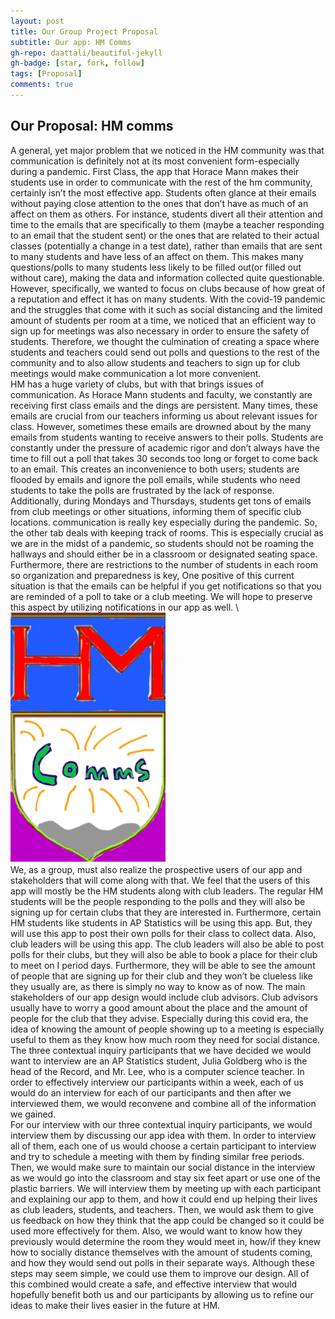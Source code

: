 ```yaml
---
layout: post
title: Our Group Project Proposal
subtitle: Our app: HM Comms
gh-repo: daattali/beautiful-jekyll
gh-badge: [star, fork, follow]
tags: [Proposal]
comments: true
---
```

## Our Proposal: HM comms
  A general, yet major problem that we noticed in the HM community was that communication is definitely not at its most convenient form-especially during a pandemic. First Class, the app that Horace Mann makes their students use in order to communicate with the rest of the hm community, certainly isn’t the most effective app. Students often glance at their emails without paying close attention to the ones that don’t have as much of an affect on them as others. For instance, students divert all their attention and time to the emails that are specifically to them (maybe a teacher responding to an email that the student sent) or the ones that are related to their actual classes (potentially a change in a test date), rather than emails that are sent to many students and have less of an affect on them. This makes many questions/polls to many students less likely to be filled out(or filled out without care), making the data and information collected quite questionable. However, specifically, we wanted to focus on clubs because of how great of a reputation and effect it has on many students. With the covid-19 pandemic and the struggles that come with it such as social distancing and the limited amount of students per room at a time, we noticed that an efficient way to sign up for meetings was also necessary in order to ensure the safety of students. Therefore, we thought the culmination of creating a space where students and teachers could send out polls and questions to the rest of the community and to also allow students and teachers to sign up for club meetings would make communication a lot more convenient. \
  HM has a huge variety of clubs, but with that brings issues of communication. As Horace Mann students and faculty, we constantly are receiving first class emails and the dings are persistent. Many times, these emails are crucial from our teachers informing us about relevant issues for class. However, sometimes these emails are drowned about by the many emails from students wanting to receive answers to their polls. Students are constantly under the pressure of academic rigor and don’t always have the time to fill out a poll that takes 30 seconds too long or forget to  come back to an email. This creates an inconvenience to both users; students are flooded by emails and ignore the poll emails, while students who need students to take the polls are frustrated by the lack of response.  Additionally, during Mondays and Thursdays, students get tons of emails from club meetings or other situations, informing them of specific club locations. communication is really key especially during the pandemic. So, the other tab deals with keeping track of  rooms. This is especially crucial as we are in the midst of a pandemic, so students should not be roaming the hallways and should either be in a classroom or designated seating space. Furthermore, there are restrictions to the number of students in each room so organization and preparedness is key, One positive of this current situation is that the emails can be helpful if you get notifications so that you are reminded of a poll to take or a club meeting. We will hope to preserve this aspect by utilizing notifications in our app as well. \ 
 ![Our logo](../logo.png)\
  We, as a group, must also realize the prospective users of our app and stakeholders that will come along with that. We feel that the users of this app will mostly be the HM students along with club leaders. The regular HM students will be the people responding to the polls and they will also be signing up for certain clubs that they are interested in. Furthermore, certain HM students like students in AP Statistics will be using this app. But, they will use this app to post their own polls for their class to collect data. Also, club leaders will be using this app. The club leaders will also be able to post polls for their clubs, but they will also be able to book a place for their club to meet on I period days. Furthermore, they will be able to see the amount of people that are signing up for their club and they won’t be clueless like they usually are, as there is simply no way to know as of now. The main stakeholders of our app design would include club advisors. Club advisors usually have to worry a good amount about the place and the amount of people for the club that they advise. Especially during this covid era, the idea of knowing the amount of people showing up to a meeting is especially useful to them as they know how much room they need for social distance. The three contextual inquiry participants that we have decided we would want to interview are an AP Statistics student, Julia Goldberg who is the head of the Record, and Mr. Lee, who is a computer science teacher. In order to effectively interview our participants within a week, each of us would do an interview for each of our participants and then after we interviewed them, we would reconvene and combine all of the information we gained.\
  For our interview with our three contextual inquiry participants, we would interview them by discussing our app idea with them. In order to interview all of them, each one of us would choose a certain participant to interview and try to schedule a meeting with them by finding similar free periods. Then, we would make sure to maintain our social distance in the interview as we would go into the classroom and stay six feet apart or use one of the plastic barriers. We will interview them by meeting up with each participant and explaining our app to them, and how it could end up helping their lives as club leaders, students, and teachers. Then, we would ask them to give us feedback on how they think that the app could be changed so it could be used more effectively for them. Also, we would want to know how they previously would determine the room they would meet in, how/if they knew how to socially distance themselves with the amount of students coming, and how they would send out polls in their separate ways. Although these steps may seem simple, we could use them to improve our design. All of this combined would create a safe, and effective interview that would hopefully benefit both us and our participants by allowing us to refine our ideas to make their lives easier in the future at HM.

